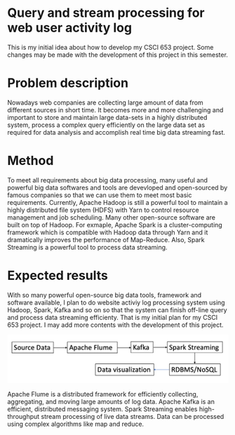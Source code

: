 # Query and stream processing for web user activity log

This is my initial idea about how to develop my CSCI 653 project. Some changes may be made with the development of this project in this semester.

# Problem description
Nowadays web companies are collecting large amount of data from different sources in short time. It becomes more and more challenging and important to store and maintain large data-sets in a highly distributed system, process a complex query efficiently on the large data set as required for data analysis and accomplish real time big data streaming fast. 

# Method
To meet all requirements about big data processing, many useful and powerful big data softwares and tools are devevloped and open-sourced by famous companies so that we can use them to meet most basic requirements. Currently, Apache Hadoop is still a powerful tool to maintain a highly distributed file system (HDFS) with Yarn to control resource management and job scheduling. Many other open-source software are built on top of Hadoop. For exmaple, Apache Spark is a cluster-computing framework which is compatible with Hadoop data through Yarn and it dramatically improves the performance of Map-Reduce. Also, Spark Streaming is a powerful tool to process data streaming.

# Expected results
With so many powerful open-source big data tools, framework and software available, I plan to do website activiy log processing system using Hadoop, Spark, Kafka and so on so that the system can finish off-line query and process data streaming efficienty. That is my initial plan for my CSCI 653 project. I may add more contents with the development of this project.


![Alt text](pic/Process.png)

Apache Flume is a distributed framework for efficiently collecting, aggregating, and moving large amounts of log data.
Apache Kafka is an efficient, distributed messaging system.
Spark Streaming enables high-throughput stream processing of live data streams. Data can be processed using complex algorithms like map and reduce.
